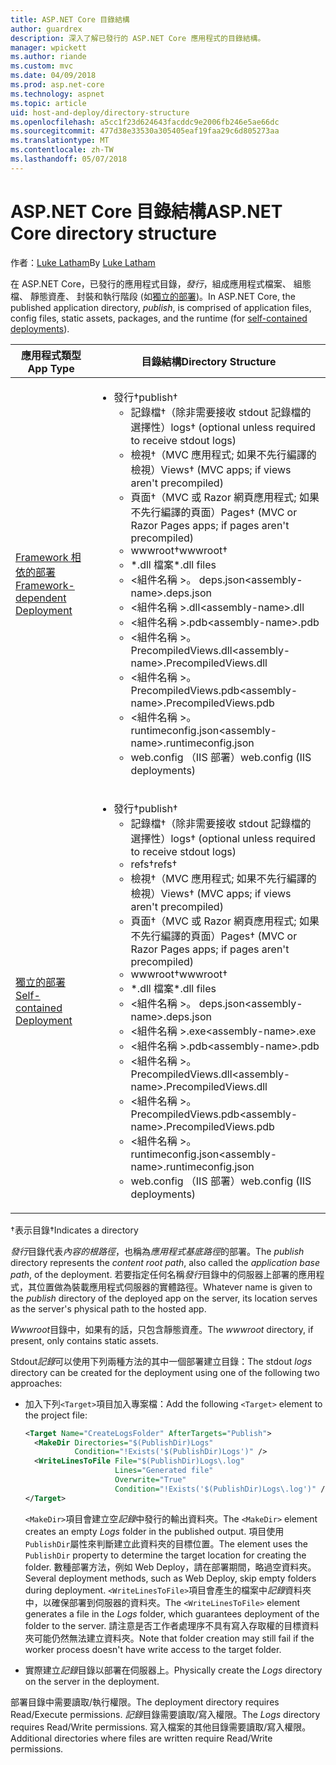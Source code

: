 ```yaml
---
title: ASP.NET Core 目錄結構
author: guardrex
description: 深入了解已發行的 ASP.NET Core 應用程式的目錄結構。
manager: wpickett
ms.author: riande
ms.custom: mvc
ms.date: 04/09/2018
ms.prod: asp.net-core
ms.technology: aspnet
ms.topic: article
uid: host-and-deploy/directory-structure
ms.openlocfilehash: a5cc1f23d624643facddc9e2006fb246e5ae66dc
ms.sourcegitcommit: 477d38e33530a305405eaf19faa29c6d805273aa
ms.translationtype: MT
ms.contentlocale: zh-TW
ms.lasthandoff: 05/07/2018
---
```

# <a name="aspnet-core-directory-structure"></a><span data-ttu-id="b85e2-103">ASP.NET Core 目錄結構</span><span class="sxs-lookup"><span data-stu-id="b85e2-103">ASP.NET Core directory structure</span></span>

<span data-ttu-id="b85e2-104">作者：[Luke Latham](https://github.com/guardrex)</span><span class="sxs-lookup"><span data-stu-id="b85e2-104">By [Luke Latham](https://github.com/guardrex)</span></span>

<span data-ttu-id="b85e2-105">在 ASP.NET Core，已發行的應用程式目錄，*發行*，組成應用程式檔案、 組態檔、 靜態資產、 封裝和執行階段 (如[獨立的部署](/dotnet/core/deploying/#self-contained-deployments-scd))。</span><span class="sxs-lookup"><span data-stu-id="b85e2-105">In ASP.NET Core, the published application directory, *publish*, is comprised of application files, config files, static assets, packages, and the runtime (for [self-contained deployments](/dotnet/core/deploying/#self-contained-deployments-scd)).</span></span>


| <span data-ttu-id="b85e2-106">應用程式類型</span><span class="sxs-lookup"><span data-stu-id="b85e2-106">App Type</span></span> | <span data-ttu-id="b85e2-107">目錄結構</span><span class="sxs-lookup"><span data-stu-id="b85e2-107">Directory Structure</span></span> |
| -------- | ------------------- |
| [<span data-ttu-id="b85e2-108">Framework 相依的部署</span><span class="sxs-lookup"><span data-stu-id="b85e2-108">Framework-dependent Deployment</span></span>](/dotnet/core/deploying/#framework-dependent-deployments-fdd) | <ul><li><span data-ttu-id="b85e2-109">發行&dagger;</span><span class="sxs-lookup"><span data-stu-id="b85e2-109">publish&dagger;</span></span><ul><li><span data-ttu-id="b85e2-110">記錄檔&dagger;（除非需要接收 stdout 記錄檔的選擇性）</span><span class="sxs-lookup"><span data-stu-id="b85e2-110">logs&dagger; (optional unless required to receive stdout logs)</span></span></li><li><span data-ttu-id="b85e2-111">檢視&dagger;（MVC 應用程式; 如果不先行編譯的檢視）</span><span class="sxs-lookup"><span data-stu-id="b85e2-111">Views&dagger; (MVC apps; if views aren't precompiled)</span></span></li><li><span data-ttu-id="b85e2-112">頁面&dagger;（MVC 或 Razor 網頁應用程式; 如果不先行編譯的頁面）</span><span class="sxs-lookup"><span data-stu-id="b85e2-112">Pages&dagger; (MVC or Razor Pages apps; if pages aren't precompiled)</span></span></li><li><span data-ttu-id="b85e2-113">wwwroot&dagger;</span><span class="sxs-lookup"><span data-stu-id="b85e2-113">wwwroot&dagger;</span></span></li><li><span data-ttu-id="b85e2-114">\*\.dll 檔案</span><span class="sxs-lookup"><span data-stu-id="b85e2-114">\*\.dll files</span></span></li><li><span data-ttu-id="b85e2-115">\<組件名稱 >。 deps.json</span><span class="sxs-lookup"><span data-stu-id="b85e2-115">\<assembly-name>.deps.json</span></span></li><li><span data-ttu-id="b85e2-116">\<組件名稱 >.dll</span><span class="sxs-lookup"><span data-stu-id="b85e2-116">\<assembly-name>.dll</span></span></li><li><span data-ttu-id="b85e2-117">\<組件名稱 >.pdb</span><span class="sxs-lookup"><span data-stu-id="b85e2-117">\<assembly-name>.pdb</span></span></li><li><span data-ttu-id="b85e2-118">\<組件名稱 >。PrecompiledViews.dll</span><span class="sxs-lookup"><span data-stu-id="b85e2-118">\<assembly-name>.PrecompiledViews.dll</span></span></li><li><span data-ttu-id="b85e2-119">\<組件名稱 >。PrecompiledViews.pdb</span><span class="sxs-lookup"><span data-stu-id="b85e2-119">\<assembly-name>.PrecompiledViews.pdb</span></span></li><li><span data-ttu-id="b85e2-120">\<組件名稱 >。 runtimeconfig.json</span><span class="sxs-lookup"><span data-stu-id="b85e2-120">\<assembly-name>.runtimeconfig.json</span></span></li><li><span data-ttu-id="b85e2-121">web.config （IIS 部署）</span><span class="sxs-lookup"><span data-stu-id="b85e2-121">web.config (IIS deployments)</span></span></li></ul></li></ul> |
| [<span data-ttu-id="b85e2-122">獨立的部署</span><span class="sxs-lookup"><span data-stu-id="b85e2-122">Self-contained Deployment</span></span>](/dotnet/core/deploying/#self-contained-deployments-scd) | <ul><li><span data-ttu-id="b85e2-123">發行&dagger;</span><span class="sxs-lookup"><span data-stu-id="b85e2-123">publish&dagger;</span></span><ul><li><span data-ttu-id="b85e2-124">記錄檔&dagger;（除非需要接收 stdout 記錄檔的選擇性）</span><span class="sxs-lookup"><span data-stu-id="b85e2-124">logs&dagger; (optional unless required to receive stdout logs)</span></span></li><li><span data-ttu-id="b85e2-125">refs&dagger;</span><span class="sxs-lookup"><span data-stu-id="b85e2-125">refs&dagger;</span></span></li><li><span data-ttu-id="b85e2-126">檢視&dagger;（MVC 應用程式; 如果不先行編譯的檢視）</span><span class="sxs-lookup"><span data-stu-id="b85e2-126">Views&dagger; (MVC apps; if views aren't precompiled)</span></span></li><li><span data-ttu-id="b85e2-127">頁面&dagger;（MVC 或 Razor 網頁應用程式; 如果不先行編譯的頁面）</span><span class="sxs-lookup"><span data-stu-id="b85e2-127">Pages&dagger; (MVC or Razor Pages apps; if pages aren't precompiled)</span></span></li><li><span data-ttu-id="b85e2-128">wwwroot&dagger;</span><span class="sxs-lookup"><span data-stu-id="b85e2-128">wwwroot&dagger;</span></span></li><li><span data-ttu-id="b85e2-129">\*.dll 檔案</span><span class="sxs-lookup"><span data-stu-id="b85e2-129">\*.dll files</span></span></li><li><span data-ttu-id="b85e2-130">\<組件名稱 >。 deps.json</span><span class="sxs-lookup"><span data-stu-id="b85e2-130">\<assembly-name>.deps.json</span></span></li><li><span data-ttu-id="b85e2-131">\<組件名稱 >.exe</span><span class="sxs-lookup"><span data-stu-id="b85e2-131">\<assembly-name>.exe</span></span></li><li><span data-ttu-id="b85e2-132">\<組件名稱 >.pdb</span><span class="sxs-lookup"><span data-stu-id="b85e2-132">\<assembly-name>.pdb</span></span></li><li><span data-ttu-id="b85e2-133">\<組件名稱 >。PrecompiledViews.dll</span><span class="sxs-lookup"><span data-stu-id="b85e2-133">\<assembly-name>.PrecompiledViews.dll</span></span></li><li><span data-ttu-id="b85e2-134">\<組件名稱 >。PrecompiledViews.pdb</span><span class="sxs-lookup"><span data-stu-id="b85e2-134">\<assembly-name>.PrecompiledViews.pdb</span></span></li><li><span data-ttu-id="b85e2-135">\<組件名稱 >。 runtimeconfig.json</span><span class="sxs-lookup"><span data-stu-id="b85e2-135">\<assembly-name>.runtimeconfig.json</span></span></li><li><span data-ttu-id="b85e2-136">web.config （IIS 部署）</span><span class="sxs-lookup"><span data-stu-id="b85e2-136">web.config (IIS deployments)</span></span></li></ul></li></ul> |

<span data-ttu-id="b85e2-137">&dagger;表示目錄</span><span class="sxs-lookup"><span data-stu-id="b85e2-137">&dagger;Indicates a directory</span></span>

<span data-ttu-id="b85e2-138">*發行*目錄代表*內容的根路徑*，也稱為*應用程式基底路徑*的部署。</span><span class="sxs-lookup"><span data-stu-id="b85e2-138">The *publish* directory represents the *content root path*, also called the *application base path*, of the deployment.</span></span> <span data-ttu-id="b85e2-139">若要指定任何名稱*發行*目錄中的伺服器上部署的應用程式，其位置做為裝載應用程式伺服器的實體路徑。</span><span class="sxs-lookup"><span data-stu-id="b85e2-139">Whatever name is given to the *publish* directory of the deployed app on the server, its location serves as the server's physical path to the hosted app.</span></span>

<span data-ttu-id="b85e2-140">*Wwwroot*目錄中，如果有的話，只包含靜態資產。</span><span class="sxs-lookup"><span data-stu-id="b85e2-140">The *wwwroot* directory, if present, only contains static assets.</span></span>

<span data-ttu-id="b85e2-141">Stdout*記錄*可以使用下列兩種方法的其中一個部署建立目錄：</span><span class="sxs-lookup"><span data-stu-id="b85e2-141">The stdout *logs* directory can be created for the deployment using one of the following two approaches:</span></span>

* <span data-ttu-id="b85e2-142">加入下列`<Target>`項目加入專案檔：</span><span class="sxs-lookup"><span data-stu-id="b85e2-142">Add the following `<Target>` element to the project file:</span></span>

   ```xml
   <Target Name="CreateLogsFolder" AfterTargets="Publish">
     <MakeDir Directories="$(PublishDir)Logs" 
              Condition="!Exists('$(PublishDir)Logs')" />
     <WriteLinesToFile File="$(PublishDir)Logs\.log" 
                       Lines="Generated file" 
                       Overwrite="True" 
                       Condition="!Exists('$(PublishDir)Logs\.log')" />
   </Target>
   ```

   <span data-ttu-id="b85e2-143">`<MakeDir>`項目會建立空*記錄*中發行的輸出資料夾。</span><span class="sxs-lookup"><span data-stu-id="b85e2-143">The `<MakeDir>` element creates an empty *Logs* folder in the published output.</span></span> <span data-ttu-id="b85e2-144">項目使用`PublishDir`屬性來判斷建立此資料夾的目標位置。</span><span class="sxs-lookup"><span data-stu-id="b85e2-144">The element uses the `PublishDir` property to determine the target location for creating the folder.</span></span> <span data-ttu-id="b85e2-145">數種部署方法，例如 Web Deploy，請在部署期間，略過空資料夾。</span><span class="sxs-lookup"><span data-stu-id="b85e2-145">Several deployment methods, such as Web Deploy, skip empty folders during deployment.</span></span> <span data-ttu-id="b85e2-146">`<WriteLinesToFile>`項目會產生的檔案中*記錄*資料夾中，以確保部署到伺服器的資料夾。</span><span class="sxs-lookup"><span data-stu-id="b85e2-146">The `<WriteLinesToFile>` element generates a file in the *Logs* folder, which guarantees deployment of the folder to the server.</span></span> <span data-ttu-id="b85e2-147">請注意是否工作者處理序不具有寫入存取權的目標資料夾可能仍然無法建立資料夾。</span><span class="sxs-lookup"><span data-stu-id="b85e2-147">Note that folder creation may still fail if the worker process doesn't have write access to the target folder.</span></span>

* <span data-ttu-id="b85e2-148">實際建立*記錄*目錄以部署在伺服器上。</span><span class="sxs-lookup"><span data-stu-id="b85e2-148">Physically create the *Logs* directory on the server in the deployment.</span></span>

<span data-ttu-id="b85e2-149">部署目錄中需要讀取/執行權限。</span><span class="sxs-lookup"><span data-stu-id="b85e2-149">The deployment directory requires Read/Execute permissions.</span></span> <span data-ttu-id="b85e2-150">*記錄*目錄需要讀取/寫入權限。</span><span class="sxs-lookup"><span data-stu-id="b85e2-150">The *Logs* directory requires Read/Write permissions.</span></span> <span data-ttu-id="b85e2-151">寫入檔案的其他目錄需要讀取/寫入權限。</span><span class="sxs-lookup"><span data-stu-id="b85e2-151">Additional directories where files are written require Read/Write permissions.</span></span>
